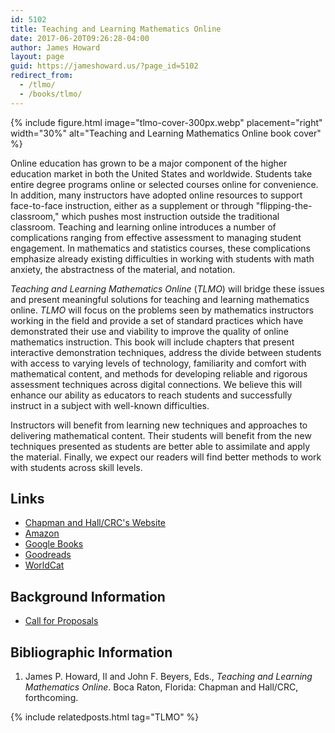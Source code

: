 ```yaml
---
id: 5102
title: Teaching and Learning Mathematics Online
date: 2017-06-20T09:26:28-04:00
author: James Howard
layout: page
guid: https://jameshoward.us/?page_id=5102
redirect_from:
  - /tlmo/
  - /books/tlmo/
---
```


{% include figure.html image="tlmo-cover-300px.webp" placement="right" width="30%"
   alt="Teaching and Learning Mathematics Online book cover" %}

Online education has grown to be a major component of the higher
education market in both the United States and worldwide.  Students
take entire degree programs online or selected courses online for
convenience.   In addition, many instructors have adopted online
resources to support face-to-face instruction, either as a supplement
or through "flipping-the-classroom," which pushes most instruction
outside the traditional classroom.  Teaching and learning online
introduces a number of complications ranging from effective assessment
to managing student engagement.  In mathematics and statistics
courses, these complications emphasize already existing difficulties
in working with students with math anxiety, the abstractness of the
material, and notation.

_Teaching and Learning Mathematics Online_ (_TLMO_) will bridge
these issues and present meaningful solutions for teaching and
learning mathematics online.  _TLMO_ will focus on the problems
seen by mathematics instructors working in the field and provide a
set of standard practices which have demonstrated their use and
viability to improve the quality of online mathematics instruction.
This book will include chapters that present interactive demonstration
techniques, address the divide between students with access to
varying levels of technology, familiarity and comfort with mathematical
content, and methods for developing reliable and rigorous assessment
techniques across digital connections.  We believe this will enhance
our ability as educators to reach students and successfully instruct
in a subject with well-known difficulties.

Instructors will benefit from learning new techniques and approaches
to delivering mathematical content.  Their students will benefit
from the new techniques presented as students are better able to
assimilate and apply the material.  Finally, we expect our readers
will find better methods to work with students across skill levels.

## Links

*   [Chapman and Hall/CRC's Website](http://crcpress.com/9780815372363)
*   [Amazon](https://www.amazon.com/gp/product/0815372361)
*   [Google Books](https://books.google.com/books?id=bifLzAEACAAJ)
*   [Goodreads](https://www.goodreads.com/book/show/49766322)
*   [WorldCat](http://www.worldcat.org/oclc/1133127673)

## Background Information

* [Call for Proposals](/tlmo/cfp)

## Bibliographic Information

1. James P. Howard, II and John F. Beyers, Eds., _Teaching and Learning Mathematics Online_. Boca Raton, Florida: Chapman and Hall/CRC, forthcoming.

{% include relatedposts.html tag="TLMO" %}
